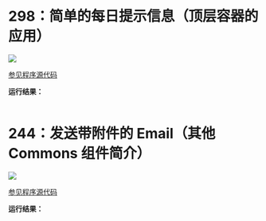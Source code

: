 # 298：简单的每日提示信息（顶层容器的应用）

<img src="http://image.renkaigis.com/keepcoding/2018020101.png">

<a href="https://github.com/renkaigis/KeepCoding/tree/master/2018/02/01" target="_blank">参见程序源代码</a>

**运行结果：**

```java

```

# 244：发送带附件的 Email（其他 Commons 组件简介）

<img src="http://image.renkaigis.com/keepcoding/2018020101.png">

<a href="https://github.com/renkaigis/KeepCoding/tree/master/2018/02/01" target="_blank">参见程序源代码</a>

**运行结果：**

```java

```

